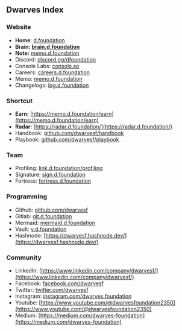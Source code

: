 ## Dwarves Index

### Website

- **Home**: [d.foundation](http://d.foundation)
- **Brain: [brain.d.foundation](http://brain.d.foundation)**
- **Note:** [memo.d.foundation](https://memo.d.foundation)
- Discord: [discord.gg/dfoundation](http://discord.gg/dfoundation)
- Console Labs: [console.so](https://console.so)
- Careers: [careers.d.foundation](http://careers.d.foundation)
- Memo: [memo.d.foundation](http://memo.d.foundation)
- Changelogs: [log.d.foundation](http://log.d.foundation)

### Shortcut

- **Earn:** [](https://earn.d.foundation)[https://memo.d.foundation/earn](https://memo.d.foundation/earn)
- **Radar:** [https://radar.d.foundation/](https://radar.d.foundation/)
- Handbook: [github.com/dwarvesf/handbook](http://github.com/dwarvesf/handbook)
- Playbook: [github.com/dwarvesf/playbook](http://github.com/dwarvesf/playbook)

### Team

- Profiling: [link.d.foundation/profiling](http://link.d.foundation/profiling)
- Signature: [sign.d.foundation](http://sign.d.foundation)
- Fortress: [fortress.d.foundation](https://fortress.d.foundation)

### Programming

- Github: [github.com/dwarvesf](http://github.com/dwarvesf)
- Gitlab: [git.d.foundation](http://git.d.foundation)
- Mermaid: [mermaid.d.foundation](http://mermaid.d.foundation)
- Vault: [v.d.foundation](http://v.d.foundation)
- Hashnode: [https://dwarvesf.hashnode.dev/](https://dwarvesf.hashnode.dev/)

### Community

- LinkedIn: [https://www.linkedin.com/company/dwarvesf/](https://www.linkedin.com/company/dwarvesf/)
- Facebook: [facebook.com/dwarvesf](http://facebook.com/dwarvesf)
- Twitter: [twitter.com/dwarvesf](http://twitter.com/dwarvesf)
- Instagram: [instagram.com/dwarves.foundation](http://instagram.com/dwarves.foundation)
- Youtube: [https://www.youtube.com/@dwarvesfoundation2350](https://www.youtube.com/@dwarvesfoundation2350)
- Medium: [https://medium.com/dwarves-foundation](https://medium.com/dwarves-foundation)
